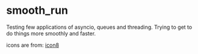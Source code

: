 # smooth_run

Testing few applications of asyncio, queues and threading.
Trying to get to do things more smoothly and faster.

icons are from: [icon8](https://icons8.com/)
